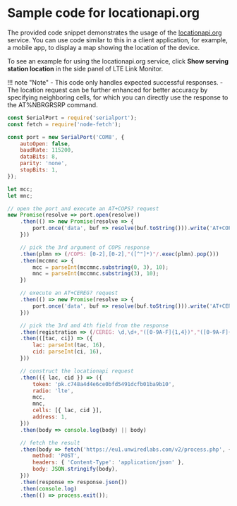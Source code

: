 # Sample code for locationapi.org

The provided code snippet demonstrates the usage of the [locationapi.org](https://locationapi.org/) service. You can use code similar to this in a client application, for example, a mobile app, to display a map showing the location of the device.

To see an example for using the locationapi.org service, click **Show serving station location** in the side panel of LTE Link Monitor.

!!! note "Note"
      - This code only handles expected successful responses.
      - The location request can be further enhanced for better accuracy by specifying neighboring cells,
        for which you can directly use the response to the AT%NBRGRSRP command.

```javascript
const SerialPort = require('serialport');
const fetch = require('node-fetch');

const port = new SerialPort('COM8', {
    autoOpen: false,
    baudRate: 115200,
    dataBits: 8,
    parity: 'none',
    stopBits: 1,
});

let mcc;
let mnc;

// open the port and execute an AT+COPS? request
new Promise(resolve => port.open(resolve))
    .then(() => new Promise(resolve => {
        port.once('data', buf => resolve(buf.toString())).write('AT+COPS?\r');
    }))

    // pick the 3rd argument of COPS response
    .then(plmn => (/COPS: [0-2],[0-2],"([^"]*)"/.exec(plmn).pop()))
    .then(mccmnc => {
        mcc = parseInt(mccmnc.substring(0, 3), 10);
        mnc = parseInt(mccmnc.substring(3), 10);
    })

    // execute an AT+CEREG? request
    .then(() => new Promise(resolve => {
        port.once('data', buf => resolve(buf.toString())).write('AT+CEREG?\r');
    }))

    // pick the 3rd and 4th field from the response
    .then(registration => (/CEREG: \d,\d+,"([0-9A-F]{1,4})","([0-9A-F]{1,8})"/.exec(registration).slice(-2)))
    .then(([tac, ci]) => ({
        lac: parseInt(tac, 16),
        cid: parseInt(ci, 16),
    }))

    // construct the locationapi request
    .then(({ lac, cid }) => ({
        token: 'pk.c748a4d4e6ce0bfd5491dcfb01ba9b10',
        radio: 'lte',
        mcc,
        mnc,
        cells: [{ lac, cid }],
        address: 1,
    }))
    .then(body => console.log(body) || body)

    // fetch the result
    .then(body => fetch('https://eu1.unwiredlabs.com/v2/process.php', {
        method: 'POST',
        headers: { 'Content-Type': 'application/json' },
        body: JSON.stringify(body),
    }))
    .then(response => response.json())
    .then(console.log)
    .then(() => process.exit());
```